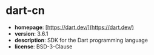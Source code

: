# dart-cn

- **homepage**: [https://dart.dev/](https://dart.dev/)
- **version**: 3.6.1
- **description**: SDK for the Dart programming language
- **license**: BSD-3-Clause


